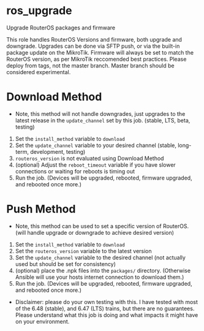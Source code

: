 # ros_upgrade

Upgrade RouterOS packages and firmware

This role handles RouterOS Versions and firmware, both upgrade and downgrade. Upgrades can be done via SFTP push, or via the built-in package update on the MikroTik. Firmware will always be set to match the RouterOS version, as per MikroTik reccomended best practices. Please deploy from tags, not the master branch. Master branch should be considered experimental.

# Download Method
* Note, this method will not handle downgrades, just upgrades to the latest release in the `update_channel` set by this job. (stable, LTS, beta, testing)

1. Set the `install_method` variable to `download`
2. Set the `update_channel` variable to your desired channel (stable, long-term, development, testing)
3. `routeros_version` is not evaluated using Download Method
4. (optional) Adjust the `reboot_timeout` variable if you have slower connections or waiting for reboots is timing out
5. Run the job. (Devices will be upgraded, rebooted, firmware upgraded, and rebooted once more.)

# Push Method
* Note, this method can be used to set a specific version of RouterOS. (will handle upgrade or downgrade to achieve desired version)

1. Set the `install_method` variable to `download`
2. Set the `routeros_version` variable to the latest version
3. Set the `update_channel` variable to the desired channel (not actually used but should be set for consistency)
4. (optional) place the .npk files into the `packages/` directory. (Otherwise Ansible will use your hosts internet connection to download them.)
5. Run the job. (Devices will be upgraded, rebooted, firmware upgraded, and rebooted once more.)


* Disclaimer: please do your own testing with this. I have tested with most of the 6.48 (stable), and 6.47 (LTS) trains, but there are no guarantees. Please understand what this job is doing and what impacts it might have on your environment.
